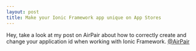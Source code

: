 ```yaml
---
layout: post
title: Make your Ionic Framework app unique on App Stores
---
```


Hey, take a look at my post on AirPair about how to correctly create and change your application id when working with Ionic Framework. <a href="https://www.airpair.com/posts/review/552420e317321011003ddc33">@AirPair</a>